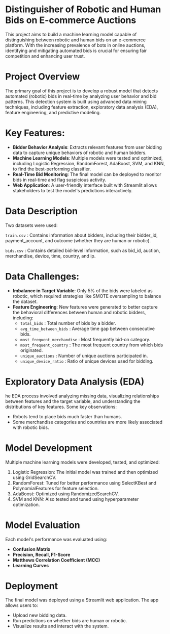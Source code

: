 # Distinguisher of Robotic and Human Bids on E-commerce Auctions

This project aims to build a machine learning model capable of distinguishing between robotic and human bids on an e-commerce platform. With the increasing prevalence of bots in online auctions, identifying and mitigating automated bids is crucial for ensuring fair competition and enhancing user trust.

# Project Overview
The primary goal of this project is to develop a robust model that detects automated (robotic) bids in real-time by analyzing user behavior and bid patterns. This detection system is built using advanced data mining techniques, including feature extraction, exploratory data analysis (EDA), feature engineering, and predictive modeling.

# Key Features:
* **Bidder Behavior Analysis**: Extracts relevant features from user bidding data to capture unique behaviors of robotic and human bidders.
* **Machine Learning Models**: Multiple models were tested and optimized, including Logistic Regression, RandomForest, AdaBoost, SVM, and KNN, to find the best-performing classifier.
* **Real-Time Bid Monitoring**: The final model can be deployed to monitor bids in real-time and flag suspicious activity.
* **Web Application**: A user-friendly interface built with Streamlit allows stakeholders to test the model's predictions interactively.

# Data Description
Two datasets were used:

`train.csv` : Contains information about bidders, including their bidder_id, payment_account, and outcome (whether they are human or robotic).

`bids.csv` : Contains detailed bid-level information, such as bid_id, auction, merchandise, device, time, country, and ip.

# Data Challenges:

* **Imbalance in Target Variable**: Only 5% of the bids were labeled as robotic, which required strategies like SMOTE oversampling to balance the dataset.
* **Feature Engineering**: New features were generated to better capture the behavioral differences between human and robotic bidders, including:
    * `total_bids` : Total number of bids by a bidder.
    * `avg_time_between_bids` : Average time gap between consecutive bids.
    * `most_frequent_merchandise` : Most frequently bid-on category.
    * `most_frequent_country` : The most frequent country from which bids originated. 
    * `unique_auctions` : Number of unique auctions participated in.
    * `unique_device_ratio` : Ratio of unique devices used for bidding.
  
# Exploratory Data Analysis (EDA)

he EDA process involved analyzing missing data, visualizing relationships between features and the target variable, and understanding the distributions of key features. Some key observations:

* Robots tend to place bids much faster than humans.
* Some merchandise categories and countries are more likely associated with robotic bids.

# Model Development
Multiple machine learning models were developed, tested, and optimized:

1. Logistic Regression: The initial model was trained and then optimized using GridSearchCV.
2. RandomForest: Tuned for better performance using SelectKBest and PolynomialFeatures for feature selection.
3. AdaBoost: Optimized using RandomizedSearchCV.
4. SVM and KNN: Also tested and tuned using hyperparameter optimization.

# Model Evaluation
Each model's performance was evaluated using:

* **Confusion Matrix**
* **Precision, Recall, F1-Score**
* **Matthews Correlation Coefficient (MCC)**
* **Learning Curves**

# Deployment
The final model was deployed using a Streamlit web application. The app allows users to:

* Upload new bidding data.
* Run predictions on whether bids are human or robotic.
* Visualize results and interact with the system.
